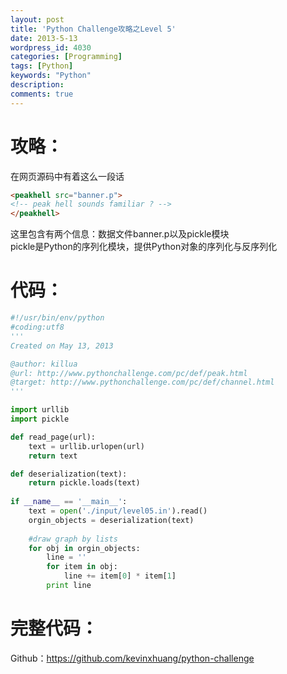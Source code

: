 ```yaml
---
layout: post
title: 'Python Challenge攻略之Level 5'
date: 2013-5-13
wordpress_id: 4030
categories: [Programming]
tags: [Python]
keywords: "Python"
description: 
comments: true
---
```

# 攻略：
在网页源码中有着这么一段话    

``` html
<peakhell src="banner.p">
<!-- peak hell sounds familiar ? -->
</peakhell>
```
这里包含有两个信息：数据文件banner.p以及pickle模块    
pickle是Python的序列化模块，提供Python对象的序列化与反序列化    

# 代码：

``` python 
#!/usr/bin/env/python
#coding:utf8
'''
Created on May 13, 2013

@author: killua
@url: http://www.pythonchallenge.com/pc/def/peak.html
@target: http://www.pythonchallenge.com/pc/def/channel.html
'''

import urllib
import pickle 

def read_page(url):
    text = urllib.urlopen(url)
    return text

def deserialization(text):
    return pickle.loads(text)
    
if __name__ == '__main__':
    text = open('./input/level05.in').read()
    orgin_objects = deserialization(text)
    
    #draw graph by lists
    for obj in orgin_objects:
        line = ''
        for item in obj:
            line += item[0] * item[1]
        print line
```
# 完整代码：
Github：<https://github.com/kevinxhuang/python-challenge>
